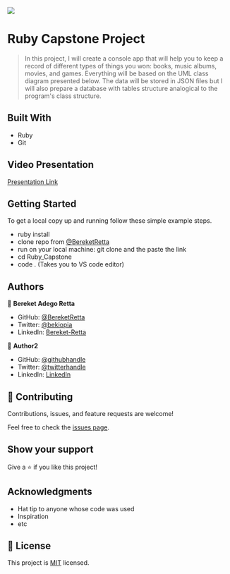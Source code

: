 ![](https://img.shields.io/badge/Microverse-blueviolet)

# Ruby Capstone Project

> In this project, I will create a console app that will help you to keep a record of different types of things you won: books, music albums, movies, and games. Everything will be based on the UML class diagram presented below. The data will be stored in JSON files but I will also prepare a database with tables structure analogical to the program's class structure.


## Built With

- Ruby
- Git

## Video Presentation

[Presentation Link]()


## Getting Started

To get a local copy up and running follow these simple example steps.
- ruby install
- clone repo from [@BereketRetta](https://github.com/BereketRetta/Ruby_capstone)
- run on your local machine: git clone and the paste the link 
- cd Ruby_Capstone
- code . (Takes you to VS code editor)


## Authors

👤 **Bereket Adego Retta**

- GitHub: [@BereketRetta](https://github.com/BereketRetta)
- Twitter: [@bekiopia](https://twitter.com/bekiopia)
- LinkedIn: [Bereket-Retta](https://linkedin.com/in/bereketretta)

👤 **Author2**

- GitHub: [@githubhandle](https://github.com/SirriRyisa)
- Twitter: [@twitterhandle](https://twitter.com/n_ryisa)
- LinkedIn: [LinkedIn](https://linkedin.com/in/sirri-ngwa-ryisa)

## 🤝 Contributing

Contributions, issues, and feature requests are welcome!

Feel free to check the [issues page](../../issues/).

## Show your support

Give a ⭐️ if you like this project!

## Acknowledgments

- Hat tip to anyone whose code was used
- Inspiration
- etc

## 📝 License

This project is [MIT](./MIT.md) licensed.
